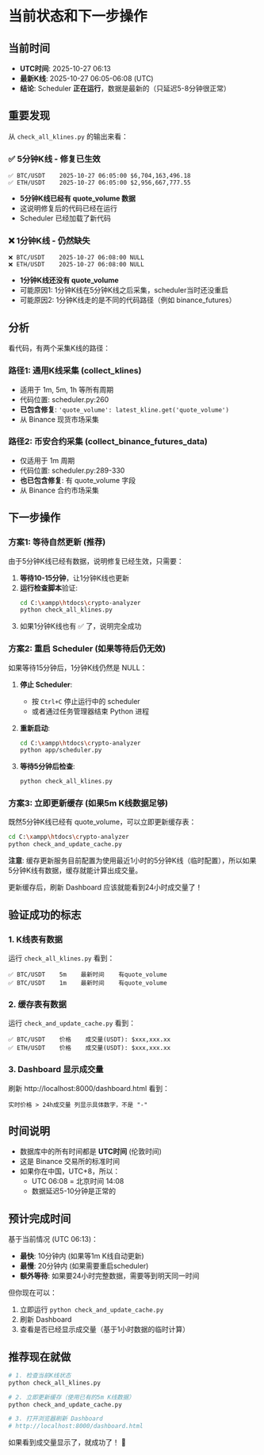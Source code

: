 # 当前状态和下一步操作

## 当前时间
- **UTC时间**: 2025-10-27 06:13
- **最新K线**: 2025-10-27 06:05-06:08 (UTC)
- **结论**: Scheduler **正在运行**，数据是最新的（只延迟5-8分钟很正常）

## 重要发现

从 `check_all_klines.py` 的输出来看：

### ✅ 5分钟K线 - 修复已生效
```
✅ BTC/USDT    2025-10-27 06:05:00 $6,704,163,496.18
✅ ETH/USDT    2025-10-27 06:05:00 $2,956,667,777.55
```
- **5分钟K线已经有 quote_volume 数据**
- 这说明修复后的代码已经在运行
- Scheduler 已经加载了新代码

### ❌ 1分钟K线 - 仍然缺失
```
❌ BTC/USDT    2025-10-27 06:08:00 NULL
❌ ETH/USDT    2025-10-27 06:08:00 NULL
```
- **1分钟K线还没有 quote_volume**
- 可能原因1: 1分钟K线在5分钟K线之后采集，scheduler当时还没重启
- 可能原因2: 1分钟K线走的是不同的代码路径（例如 binance_futures）

## 分析

看代码，有两个采集K线的路径：

### 路径1: 通用K线采集 (collect_klines)
- 适用于 1m, 5m, 1h 等所有周期
- 代码位置: scheduler.py:260
- **已包含修复**: `'quote_volume': latest_kline.get('quote_volume')`
- 从 Binance 现货市场采集

### 路径2: 币安合约采集 (collect_binance_futures_data)
- 仅适用于 1m 周期
- 代码位置: scheduler.py:289-330
- **也已包含修复**: 有 quote_volume 字段
- 从 Binance 合约市场采集

## 下一步操作

### 方案1: 等待自然更新 (推荐)
由于5分钟K线已经有数据，说明修复已经生效，只需要：

1. **等待10-15分钟**，让1分钟K线也更新
2. **运行检查脚本**验证:
   ```bash
   cd C:\xampp\htdocs\crypto-analyzer
   python check_all_klines.py
   ```
3. 如果1分钟K线也有 ✅ 了，说明完全成功

### 方案2: 重启 Scheduler (如果等待后仍无效)
如果等待15分钟后，1分钟K线仍然是 NULL：

1. **停止 Scheduler**:
   - 按 `Ctrl+C` 停止运行中的 scheduler
   - 或者通过任务管理器结束 Python 进程

2. **重新启动**:
   ```bash
   cd C:\xampp\htdocs\crypto-analyzer
   python app/scheduler.py
   ```

3. **等待5分钟后检查**:
   ```bash
   python check_all_klines.py
   ```

### 方案3: 立即更新缓存 (如果5m K线数据足够)
既然5分钟K线已经有 quote_volume，可以立即更新缓存表：

```bash
cd C:\xampp\htdocs\crypto-analyzer
python check_and_update_cache.py
```

**注意**: 缓存更新服务目前配置为使用最近1小时的5分钟K线（临时配置），所以如果5分钟K线有数据，缓存就能计算出成交量。

更新缓存后，刷新 Dashboard 应该就能看到24小时成交量了！

## 验证成功的标志

### 1. K线表有数据
运行 `check_all_klines.py` 看到：
```
✅ BTC/USDT    5m    最新时间    有quote_volume
✅ BTC/USDT    1m    最新时间    有quote_volume
```

### 2. 缓存表有数据
运行 `check_and_update_cache.py` 看到：
```
✅ BTC/USDT    价格    成交量(USDT): $xxx,xxx.xx
✅ ETH/USDT    价格    成交量(USDT): $xxx,xxx.xx
```

### 3. Dashboard 显示成交量
刷新 http://localhost:8000/dashboard.html 看到：
```
实时价格 > 24h成交量 列显示具体数字，不是 "-"
```

## 时间说明

- 数据库中的所有时间都是 **UTC时间** (伦敦时间)
- 这是 Binance 交易所的标准时间
- 如果你在中国，UTC+8，所以：
  - UTC 06:08 = 北京时间 14:08
  - 数据延迟5-10分钟是正常的

## 预计完成时间

基于当前情况 (UTC 06:13)：

- **最快**: 10分钟内 (如果等1m K线自动更新)
- **最慢**: 20分钟内 (如果需要重启scheduler)
- **额外等待**: 如果要24小时完整数据，需要等到明天同一时间

但你现在可以：
1. 立即运行 `python check_and_update_cache.py`
2. 刷新 Dashboard
3. 查看是否已经显示成交量（基于1小时数据的临时计算）

## 推荐现在就做

```bash
# 1. 检查当前K线状态
python check_all_klines.py

# 2. 立即更新缓存（使用已有的5m K线数据）
python check_and_update_cache.py

# 3. 打开浏览器刷新 Dashboard
# http://localhost:8000/dashboard.html
```

如果看到成交量显示了，就成功了！ 🎉
